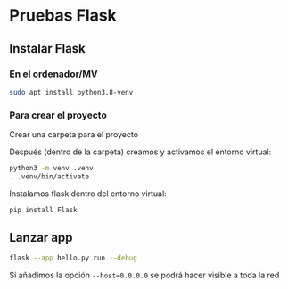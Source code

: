 # Pruebas Flask

## Instalar Flask

### En el ordenador/MV
```bash
sudo apt install python3.8-venv
```

### Para crear el proyecto
Crear una carpeta para el proyecto

Después (dentro de la carpeta) creamos y activamos el entorno virtual:
```bash
python3 -m venv .venv
. .venv/bin/activate
```

Instalamos flask dentro del entorno virtual:
```bash
pip install Flask
```

## Lanzar app
```bash
flask --app hello.py run --debug
```

Si añadimos la opción `--host=0.0.0.0` se podrá hacer visible a toda la red
